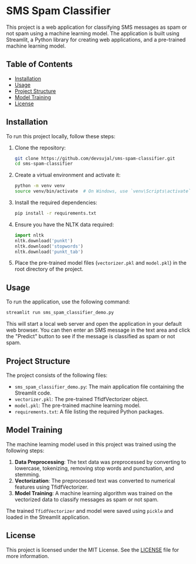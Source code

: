 # SMS Spam Classifier

This project is a web application for classifying SMS messages as spam or not spam using a machine learning model. The application is built using Streamlit, a Python library for creating web applications, and a pre-trained machine learning model.

## Table of Contents

- [Installation](#installation)
- [Usage](#usage)
- [Project Structure](#project-structure)
- [Model Training](#model-training)
- [License](#license)

## Installation

To run this project locally, follow these steps:

1. Clone the repository:
   ```bash
   git clone https://github.com/devsujal/sms-spam-classifier.git
   cd sms-spam-classifier
   ```

2. Create a virtual environment and activate it:
   ```bash
   python -m venv venv
   source venv/bin/activate  # On Windows, use `venv\Scripts\activate`
   ```

3. Install the required dependencies:
   ```bash
   pip install -r requirements.txt
   ```

4. Ensure you have the NLTK data required:
   ```python
   import nltk
   nltk.download('punkt')
   nltk.download('stopwords')
   nltk.download('punkt_tab')
   ```

5. Place the pre-trained model files (`vectorizer.pkl` and `model.pkl`) in the root directory of the project.

## Usage

To run the application, use the following command:
```bash
streamlit run sms_spam_classifier_demo.py
```

This will start a local web server and open the application in your default web browser. You can then enter an SMS message in the text area and click the "Predict" button to see if the message is classified as spam or not spam.

## Project Structure

The project consists of the following files:

- `sms_spam_classifier_demo.py`: The main application file containing the Streamlit code.
- `vectorizer.pkl`: The pre-trained TfidfVectorizer object.
- `model.pkl`: The pre-trained machine learning model.
- `requirements.txt`: A file listing the required Python packages.

## Model Training

The machine learning model used in this project was trained using the following steps:

1. **Data Preprocessing**: The text data was preprocessed by converting to lowercase, tokenizing, removing stop words and punctuation, and stemming.
2. **Vectorization**: The preprocessed text was converted to numerical features using TfidfVectorizer.
3. **Model Training**: A machine learning algorithm was trained on the vectorized data to classify messages as spam or not spam.

The trained `TfidfVectorizer` and model were saved using `pickle` and loaded in the Streamlit application.

## License

This project is licensed under the MIT License. See the [LICENSE](LICENSE) file for more information.